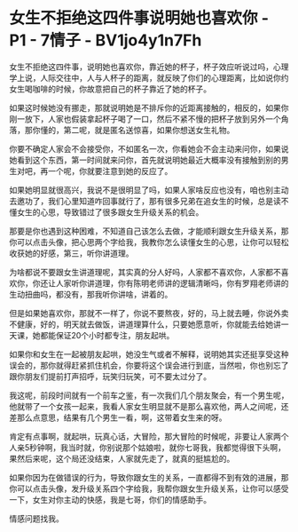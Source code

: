 # 女生不拒绝这四件事说明她也喜欢你 - P1 - 7情子 - BV1jo4y1n7Fh

女生不拒绝这四件事，说明她也喜欢你，靠近她的杯子，杯子效应听说过吗，心理学上说，人际交往中，人与人杯子的距离，就反映了你们的心理距离，比如说你约女生喝咖啡的时候，你故意把自己的杯子靠近了她的杯子。

如果这时候她没有挪走，那就说明她是不排斥你的近距离接触的，相反的，如果你刚一放下，人家也假装拿起杯子喝了一口，然后不紧不慢的把杯子放到另外一个角落，那你懂的，第二呢，就是匿名送惊喜，如果你想送女生礼物。

你要不确定人家会不会接受你，不如匿名一次，你看她会不会主动来问你，如果说她看到这个东西，第一时间就来问你，首先就说明她最近大概率没有接触到别的男生对吧，再一个呢，你就要注意到她的反应了。

如果她明显就很高兴，我说不是很明显了吗，如果人家啥反应也没有，咱也别主动去邀功了，我们心里知道咋回事就行了，那有很多兄弟在追女生的时候，总是读不懂女生的心思，导致错过了很多跟女生升级关系的机会。

那要是你也遇到这种困难，不知道自己该怎么去做，才能顺利跟女生升级关系，那你可以点击头像，把心思两个字给我，我教你怎么读懂女生的心思，让你可以轻松收获她的好感，第三，听你讲道理。

为啥都说不要跟女生讲道理呢，其实真的分人好吗，人家都不喜欢你，人家都不喜欢你，你还让人家听你讲道理，你有陈明老师讲的逻辑清晰吗，你有罗翔老师讲的生动扭曲吗，都没有，那我听你讲啥，讲着的。

但是如果她喜欢你，那就不一样了，你说不要熬夜，好的，马上就去睡，你说外卖不健康，好的，明天就去做饭，讲道理算什么，只要她愿意听，你就能去给她讲一天课，她都能保证20个小时都专注，朋友起哄。

如果你和女生在一起被朋友起哄，她没生气或者不解释，说明她其实还挺享受这种误会的，那你就得赶紧抓住机会，你要将这个误会进行到底，当然啦，你也别忘了跟你朋友们提前打声招呼，玩笑归玩笑，可不要太过分了。

我这呢，前段时间就有一个前车之鉴，有一次我们几个朋友聚会，有一个男生呢，他就带了一个女孩一起来，我看人家女生明显就不是那么喜欢他，两人之间呢，还差那么点意思，结果有几个男生一看，啊，这带着女生来的呀。

肯定有点事啊，就起哄，玩真心话，大冒险，那大冒险的时候呢，非要让人家两个人亲5秒钟啊，我当时就，你别说那个姑娘啦，就你七哥我，我都觉得很下头啊，果然后来呢，这个局还没结束，人家就先走了，就真的挺尴尬的。

如果你因为在做错误的行为，导致你跟女生的关系，一直都得不到有效的进展，那你可以点击头像，发升级关系四个字给我，我帮你跟女生升级关系，让你可以感受一下，女生对你主动的快感，我是七哥，你们的情感助手。

情感问题找我。